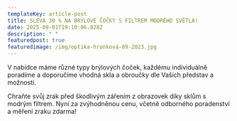 ```yaml
---
templateKey: article-post
title: SLEVA 30 % NA BRÝLOVÉ ČOČKY S FILTREM MODRÉHO SVĚTLA!
date: 2025-09-01T19:10:06.828Z
description: " "
featuredpost: true
featuredimage: /img/optika-hronková-09-2023.jpg
---
```

V﻿ nabídce máme různé typy brýlových čoček, každému individuálně poradíme a doporučíme vhodná skla a obroučky dle Vašich představ a možností.

Chraňte svůj zrak před škodlivým zářením z obrazovek díky sklům s modrým filtrem. Nyní za zvýhodněnou cenu, včetně odborného poradenství a měření zraku zdarma!